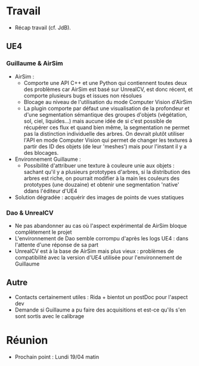 # Travail
- Récap travail (cf. JdB).

## UE4
### Guillaume & AirSim
- AirSim :
	- Comporte une API C++ et une Python qui contiennent toutes deux des problèmes car AirSim est basé sur UnrealCV, est donc récent, et comporte plusieurs bugs et issues non résolues
	- Blocage au niveau de l'utilisation du mode Computer Vision d'AirSim
	- La plugin comporte par défaut une visualisation de la profondeur et d'une segmentation sémantique des groupes d'objets (végétation, sol, ciel, liquides...) mais aucune idée de si c'est possible de récupérer ces flux et quand bien même, la segmentation ne permet pas la distinction individuelle des arbres. On devrait plutôt utiliser l'API en mode Computer Vision qui permet de changer les textures à partir des ID des objets (de leur 'meshes') mais pour l'instant il y a des blocages.
- Environnement Guillaume :
	- Possibilité d'attribuer une texture à couleure unie aux objets : sachant qu'il y a plusieurs prototypes d'arbres, si la distribution des arbres est riche, on pourrait modifier à la main les couleurs des prototypes (une douzaine) et obtenir une segmentation 'native' ddans l'éditeur d'UE4
- Solution dégradée : acquérir des images de points de vues statiques

### Dao & UnrealCV
- Ne pas abandonner au cas où l'aspect expérimental de AirSim bloque complètement le projet
- L'environnement de Dao semble corrompu d'après les logs UE4 : dans l'attente d'une réponse de sa part
- UnrealCV est à la base de AirSim mais plus vieux : problèmes de compatibilité avec la version d'UE4 utilisée pour l'environnement de Guillaume

## Autre
- Contacts certainement utiles : Rida + bientot un postDoc pour l'aspect dev
- Demande si Guillaume a pu faire des acquisitions et est-ce qu'ils s'en sont sortis avec le calibrage

# Réunion
- Prochain point : Lundi 19/04 matin
